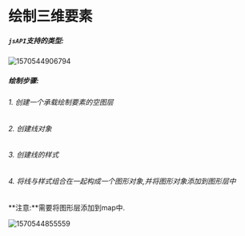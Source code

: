 # 绘制三维要素

##### `jsAPI`支持的类型:

![1570544906794](D:\总结\img\1570544906794.png)

##### 绘制步骤:

###### 1. 创建一个承载绘制要素的空图层
###### 2. 创建线对象
###### 3. 创建线的样式
###### 4. 将线与样式组合在一起构成一个图形对象,并将图形对象添加到图形层中

**注意:**需要将图形层添加到map中.

![1570544855559](D:\总结\img\1570544855559.png)